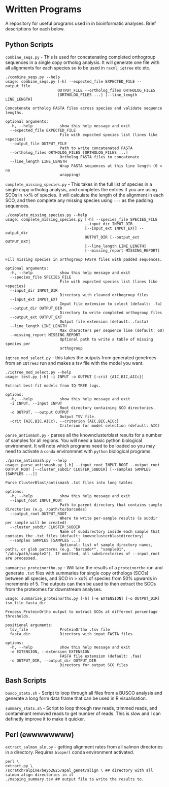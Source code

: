 # Written Programs  
A repository for useful programs used in in bioinformatic analyses. Brief descriptions for each below.  

## Python Scripts  

`combine_seqs.py` - This is used for concatenating completed orthogroup sequences in a single copy ortholog analysis. It will generate one file with all alignments for each species so to be used in `raxml`, `iqtree` etc etc.  
```
./combine_seqs.py --help
usage: combine_seqs.py [-h] --expected_file EXPECTED_FILE --output_file
                       OUTPUT_FILE --ortholog_files ORTHOLOG_FILES
                       [ORTHOLOG_FILES ...] [--line_length LINE_LENGTH]

Concatenate ortholog FASTA files across species and validate sequence lengths.

optional arguments:
  -h, --help            show this help message and exit
  --expected_file EXPECTED_FILE
                        File with expected species list (lines like >species)
  --output_file OUTPUT_FILE
                        Path to write concatenated FASTA
  --ortholog_files ORTHOLOG_FILES [ORTHOLOG_FILES ...]
                        Ortholog FASTA files to concatenate
  --line_length LINE_LENGTH
                        Wrap FASTA sequences at this line length (0 = no
                        wrapping)
```
`complete_missing_species.py` - This takes in the full list of species in a single copy ortholog analysis, and completes the entries if you are using SCOs in >x% of species. It will calculate the length of the alignment in each SCO, and then complete any missing species using `---` as the padding sequences.  
```
./complete_missing_species.py --help
usage: complete_missing_species.py [-h] --species_file SPECIES_FILE
                                   --input_dir INPUT_DIR
                                   [--input_ext INPUT_EXT] --output_dir
                                   OUTPUT_DIR [--output_ext OUTPUT_EXT]
                                   [--line_length LINE_LENGTH]
                                   [--missing_report MISSING_REPORT]

Fill missing species in orthogroup FASTA files with padded sequences.

optional arguments:
  -h, --help            show this help message and exit
  --species_file SPECIES_FILE
                        File with expected species list (lines like >species)
  --input_dir INPUT_DIR
                        Directory with cleaned orthogroup files
  --input_ext INPUT_EXT
                        Input file extension to select (default: .fa)
  --output_dir OUTPUT_DIR
                        Directory to write completed orthogroup files
  --output_ext OUTPUT_EXT
                        Output file extension (default: .fasta)
  --line_length LINE_LENGTH
                        Max characters per sequence line (default: 60)
  --missing_report MISSING_REPORT
                        Optional path to write a table of missing species per
                        orthogroup
```

`iqtree_mod_select.py` - this takes the outputs from generated genetrees from an `IQtree3` run and makes a tsv file with the model you want.  
```
./iqtree_mod_select.py --help
usage: test.py [-h] -i INPUT -o OUTPUT [-crit {AIC,BIC,AICc}]

Extract best-fit models from IQ-TREE logs.

options:
  -h, --help            show this help message and exit
  -i INPUT, --input INPUT
                        Root directory containing SCO directories.
  -o OUTPUT, --output OUTPUT
                        Output TSV file.
  -crit {AIC,BIC,AICc}, --criterion {AIC,BIC,AICc}
                        Criterion for model selection (default: AIC)
```
`parse_antismash.py` - parses all the knownclusterblast results for a number of samples for all regions. You will need a basic python biological environment. It will note which programs need to be loaded so you may need to activate a `conda` environmnet with `python` biological programs.  
```
./parse_antismash.py --help
usage: parse_antismash.py [-h] --input_root INPUT_ROOT --output_root OUTPUT_ROOT [--cluster_subdir CLUSTER_SUBDIR] [--samples SAMPLES [SAMPLES ...]]

Parse ClusterBlast/antismash .txt files into long tables

options:
  -h, --help            show this help message and exit
  --input_root INPUT_ROOT
                        Path to parent directory that contains sample directories (e.g. /path/to/barcodes)
  --output_root OUTPUT_ROOT
                        Where to write per-sample results (a subdir per sample will be created)
  --cluster_subdir CLUSTER_SUBDIR
                        Name of subdirectory inside each sample that contains the .txt files (default: knownclusterblastdirectory)
  --samples SAMPLES [SAMPLES ...]
                        Optional: list of sample directory names, paths, or glob patterns (e.g. "barcode*", "sample01", "/abs/path/sampleX"). If omitted, all subdirectories of --input_root are processed.
```

`summarise_proteinortho.py` - Will take the results of a `proteinortho` run and generate `.txt` files with summaries for single copy orthologs (SCOs) between all species, and SCO in > xx% of species from 50% upwards in increments of 5. The outputs can then be used to then extract the SCOs from the proteomes for downstream analyses. 

```
usage: summarise_proteinortho.py [-h] [-e EXTENSION] [-o OUTPUT_DIR] tsv_file fasta_dir

Process ProteinOrtho output to extract SCOs at different percentage thresholds.

positional arguments:
  tsv_file              ProteinOrtho .tsv file
  fasta_dir             Directory with input FASTA files

options:
  -h, --help            show this help message and exit
  -e EXTENSION, --extension EXTENSION
                        FASTA file extension (default: .faa)
  -o OUTPUT_DIR, --output_dir OUTPUT_DIR
                        Directory for output SCO files
```


## Bash Scripts  

`busco_stats.sh` - Script to loop through all files from a BUSCO analysis and generate a long form data frame that can be used in R visualisation.  

`summary_stats.sh` - Script to loop through raw reads, trimmed reads, and contaminant removed reads to get number of reads. This is slow and I can definetly improve it to make it quicker.  


## Perl (ewwwwwwww)

`extract_salmon_aln.py` - getting alignment rates from all salmon directories in a directory.  Requires `bioperl` conda environment activated. 
```
perl \
extract.py \
/scratch/alpine/beyo2625/apal_genet/align \ ## directory with all salmon align directories in it
./mapping_summary.tsv ## output file to write the results to. 
```


